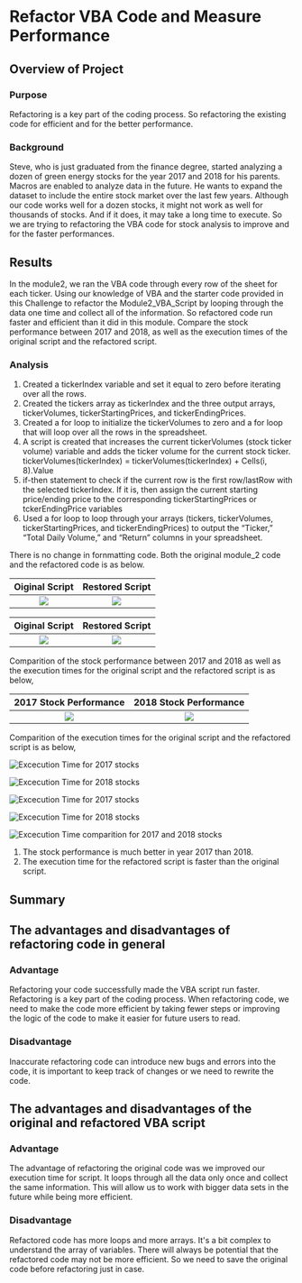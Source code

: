 # Refactor VBA Code and Measure Performance

## Overview of Project
### Purpose

Refactoring is a key part of the coding process. So refactoring the existing code for efficient and for the better performance.

### Background

Steve, who is just graduated from the finance degree, started analyzing a dozen of green energy stocks for the year 2017 and 2018 for his parents. Macros are enabled to analyze data in the future. He wants to expand the dataset to include the entire stock market over the last few years. Although our code works well for a dozen stocks, it might not work as well for thousands of stocks. And if it does, it may take a long time to execute. So we are trying to refactoring the VBA code for stock analysis to improve and for the faster performances.

## Results
In the module2, we ran the VBA code through every row of the sheet for each ticker. Using our knowledge of VBA and the starter code provided in this Challenge to refactor the Module2_VBA_Script by looping through the data one time and collect all of the information. So refactored code run faster and efficient than it did in this module. Compare the stock performance between 2017 and 2018, as well as the execution times of the original script and the refactored script.

 
 
 ###  Analysis

1. Created a tickerIndex variable and set it equal to zero before iterating over all the rows.
2. Created the tickers array as tickerIndex and the three output arrays, tickerVolumes, tickerStartingPrices, and tickerEndingPrices.
3. Created a for loop to initialize the tickerVolumes to zero and a for loop that will loop over all the rows in the spreadsheet.
4. A script is created that increases the current tickerVolumes (stock ticker volume) variable and adds the ticker volume for the current stock ticker. tickerVolumes(tickerIndex) = tickerVolumes(tickerIndex) + Cells(i, 8).Value
5. if-then statement to check if the current row is the first row/lastRow with the selected tickerIndex. If it is, then assign the current starting price/ending price to the corresponding tickerStartingPrices or tckerEndingPrice variables
6. Used a for loop to loop through your arrays (tickers, tickerVolumes, tickerStartingPrices, and tickerEndingPrices) to output the “Ticker,” “Total Daily Volume,” and “Return” columns in your spreadsheet.

  There is no change in fornmatting code. Both the original module_2 code and the refactored code is as below.



Oiginal Script             |  Restored Script
:-------------------------:|:-------------------------:
![](Resources/greenstocks11.png)  |  ![](Resources/VBAChallenge_code1.png)


Oiginal Script             |  Restored Script
:-------------------------:|:-------------------------:
![](Resources/greenstocks12.png)  |  ![](Resources/VBAChallenge_code2.png)


Comparition of the stock performance between 2017 and 2018 as well as the execution times for the original script and the refactored script is as below,

  2017 Stock Performance           |  2018 Stock Performance
:-------------------------:|:-------------------------:
![](Resources/VB_Challenge_2017_Output.png)  |  ![](Resources/VB_Challenge_2018_Output.png)



Comparition of the execution times for the original script and the refactored script is as below,

![Excecution Time for 2017 stocks](Resources/green_stock_2017.png?raw=true "Excecution Time for 2017 stocks in original script")

![Excecution Time for 2018 stocks](Resources/green_stock_2018.png?raw=true "Excecution Time for 2018 stocks in original script")

![Excecution Time for 2017 stocks](Resources/VBA_Challenge_2017.png?raw=true "Excecution Time for 2018 stocks in refactored script")

![Excecution Time for 2018 stocks](Resources/VBA_Challenge_2018.png?raw=true "Excecution Time for 2018 stocks in refactored script")


![Excecution Time comparition for 2017 and 2018 stocks](Resources/ExecutionTime.png?raw=true "Excecution Time comparition for 2017 and 2018 stocks")


 1. The stock performance is much better in year 2017 than 2018. 
 2. The execution time for the refactored script is faster than the original script.
 

## Summary
## The advantages and disadvantages of refactoring code in general
### Advantage
 Refactoring your code successfully made the VBA script run faster. Refactoring is a key part of the coding process. When refactoring code, we need to make the code more efficient by taking fewer steps or improving the logic of the code to make it easier for future users to read.

### Disadvantage
Inaccurate refactoring code can introduce new bugs and errors into the code, it is important to keep track of changes or we need to rewrite the code.


## The advantages and disadvantages of the original and refactored VBA script
### Advantage
The advantage of refactoring the original code was we improved our execution time for script. It loops through all the data only once and collect the same information. This will allow us to work with bigger data sets in the future while being more efficient.

### Disadvantage
Refactored code has more loops and more arrays. It's a bit complex to understand the array of variables. There will always be potential that the refactored code may not be more efficient. So we need to save the original code before refactoring just in case.


 
 
  

